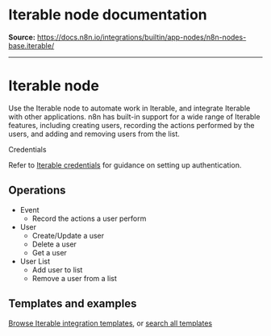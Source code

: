 # Iterable node documentation

**Source:** https://docs.n8n.io/integrations/builtin/app-nodes/n8n-nodes-base.iterable/

---

# Iterable node

Use the Iterable node to automate work in Iterable, and integrate Iterable with other applications. n8n has built-in support for a wide range of Iterable features, including creating users, recording the actions performed by the users, and adding and removing users from the list.

Credentials

Refer to [Iterable credentials](../../credentials/iterable/) for guidance on setting up authentication.

## Operations

- Event
  - Record the actions a user perform
- User
  - Create/Update a user
  - Delete a user
  - Get a user
- User List
  - Add user to list
  - Remove a user from a list

## Templates and examples

[Browse Iterable integration templates](https://n8n.io/integrations/iterable/), or [search all templates](https://n8n.io/workflows/)

